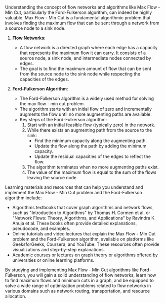 Understanding the concept of flow networks and algorithms like Max Flow - Min Cut, particularly the Ford-Fulkerson algorithm, can indeed be highly valuable. Max Flow - Min Cut is a fundamental algorithmic problem that involves finding the maximum flow that can be sent through a network from a source node to a sink node.

1. **Flow Networks**:
   - A flow network is a directed graph where each edge has a capacity that represents the maximum flow it can carry. It consists of a source node, a sink node, and intermediate nodes connected by edges.
   - The goal is to find the maximum amount of flow that can be sent from the source node to the sink node while respecting the capacities of the edges.

2. **Ford-Fulkerson Algorithm**:
   - The Ford-Fulkerson algorithm is a widely used method for solving the max flow - min cut problem.
   - The algorithm starts with an initial flow of zero and incrementally augments the flow until no more augmenting paths are available.
   - Key steps of the Ford-Fulkerson algorithm:
     1. Start with an initial feasible flow (typically zero) in the network.
     2. While there exists an augmenting path from the source to the sink:
        - Find the minimum capacity along the augmenting path.
        - Update the flow along the path by adding the minimum capacity.
        - Update the residual capacities of the edges to reflect the flow.
     3. The algorithm terminates when no more augmenting paths exist.
     4. The value of the maximum flow is equal to the sum of the flows leaving the source node.

Learning materials and resources that can help you understand and implement the Max Flow - Min Cut problem and the Ford-Fulkerson algorithm include:

- Algorithms textbooks that cover graph algorithms and network flows, such as "Introduction to Algorithms" by Thomas H. Cormen et al. or "Network Flows: Theory, Algorithms, and Applications" by Ravindra K. Ahuja et al. These books often provide detailed explanations, pseudocode, and examples.
- Online tutorials and video lectures that explain the Max Flow - Min Cut problem and the Ford-Fulkerson algorithm, available on platforms like GeeksforGeeks, Coursera, and YouTube. These resources often provide visualizations and step-by-step explanations.
- Academic courses or lectures on graph theory or algorithms offered by universities or online learning platforms.

By studying and implementing Max Flow - Min Cut algorithms like Ford-Fulkerson, you will gain a solid understanding of flow networks, learn how to find maximum flows and minimum cuts in a graph, and be equipped to solve a wide range of optimization problems related to flow networks in various domains such as network routing, transportation, and resource allocation.